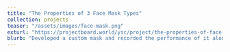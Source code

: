 ```yaml
---
title: "The Properties of 3 Face Mask Types"
collection: projects
teaser: "/assets/images/face-mask.png"
exturl: "https://projectboard.world/ysc/project/the-properties-of-face-masks"
blurb: "Developed a custom mask and recorded the performance of it along with commercially available masks Exhibit at TSF 2021 and CWSF 2021."
---
```

